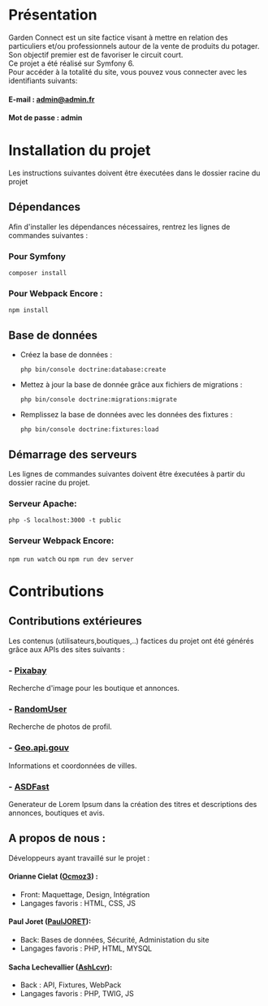 # Présentation
Garden Connect est un site factice visant à mettre en relation des particuliers et/ou professionnels autour de la vente de produits du potager.  
Son objectif premier est de favoriser le circuit court.  
Ce projet a été réalisé sur Symfony 6.  
Pour accéder à la totalité du site, vous pouvez vous connecter avec les identifiants suivants:  
#### E-mail : admin@admin.fr
#### Mot de passe : admin

# Installation du projet

Les instructions suivantes doivent être éxecutées dans le dossier racine du projet

## Dépendances

Afin d'installer les dépendances nécessaires, rentrez les lignes de commandes suivantes :

### Pour Symfony

`composer install`

### Pour Webpack Encore :

`npm install`

## Base de données
- Créez la base de données :

  `php bin/console doctrine:database:create`

- Mettez à jour la base de donnée grâce aux fichiers de migrations :

  `php bin/console doctrine:migrations:migrate`

- Remplissez la base de données avec les données des fixtures :

  `php bin/console doctrine:fixtures:load`

## Démarrage des serveurs
Les lignes de commandes suivantes doivent être éxecutées à partir du dossier racine du projet.

### Serveur Apache:

`php -S localhost:3000 -t public`

### Serveur Webpack Encore:

`npm run watch` 
ou 
`npm run dev server`

# Contributions 

## Contributions extérieures 

Les contenus (utilisateurs,boutiques,..) factices du projet ont été générés grâce aux APIs des sites suivants :  

### - [Pixabay](https://pixabay.com/fr/service/about/api/)
Recherche d'image pour les boutique et annonces.

### - [RandomUser](https://randomuser.me/)
Recherche de photos de profil.

### - [Geo.api.gouv](https://geo.api.gouv.fr/decoupage-administratif/communes)
Informations et coordonnées de villes.

### - [ASDFast](http://asdfast.beobit.net/)
Generateur de Lorem Ipsum dans la création des titres et descriptions des annonces, boutiques et avis.

## A propos de nous : 

Développeurs ayant travaillé sur le projet : 

#### Orianne Cielat ([Ocmoz3](https://github.com/Ocmoz3)) :
 - Front: Maquettage, Design, Intégration
 - Langages favoris : HTML, CSS, JS
 
#### Paul Joret ([PaulJORET](https://github.com/PaulJORET)):
- Back:  Bases de données, Sécurité, Administation du site
- Langages favoris : PHP, HTML, MYSQL

 
#### Sacha Lechevallier ([AshLcvr](https://github.com/AshLcvr)):
- Back : API, Fixtures, WebPack
- Langages favoris : PHP, TWIG, JS


